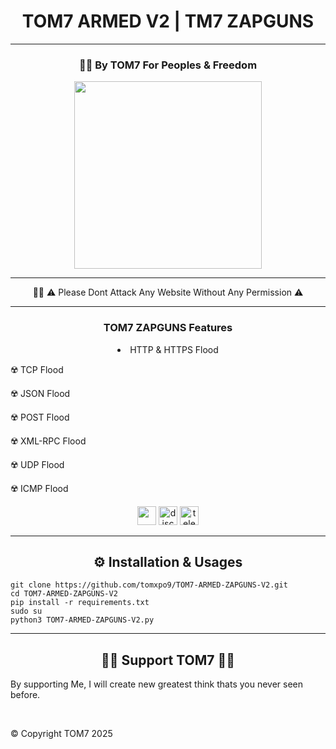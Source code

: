 <h1 align="center" color="red">TOM7 ARMED V2 | TM7 ZAPGUNS</h1>

---

<h3 align="center">✊🏻 By TOM7 For Peoples & Freedom</h3>
<p align="center"><img src="https://e.top4top.io/p_3549l2rx01.gif" height="300" width="300"></p>

---

<p align="center" color="green" style="italic">🫵🏻 ⚠️ Please Dont Attack Any Website Without Any Permission ⚠️</p>

---

<div align="center">
   <h3>TOM7 ZAPGUNS Features</h3>
   <p align="left"><li> HTTP & HTTPS Flood</li></p>
   <p align="left">☢️ TCP Flood</p>
   <p align="left">☢️ JSON Flood</p>
   <p align="left">☢️ POST Flood</p>
   <p align="left">☢️ XML-RPC Flood</p>
   <p align="left">☢️ UDP Flood</p>
   <p align="left">☢️ ICMP Flood</p>
</div>

<div align="center">
   <img src="https://icon-library.com/images/github-icon-vector/github-icon-vector-27.jpg" width="30" height="30"/>
   <img src="https://brandlogos.net/wp-content/uploads/2021/11/discord-logo.png"  width="30" height="30" alt="discord" />
   <img src="https://upload.wikimedia.org/wikipedia/commons/thumb/8/82/Telegram_logo.svg/2048px-Telegram_logo.svg.png" width="30" height="30" alt="telegram" />
</div>


[python3]: https://python.org 'Python3'

---

<h2 align="center">⚙️ Installation & Usages</h2>

```💻 shell command
git clone https://github.com/tomxpo9/TOM7-ARMED-ZAPGUNS-V2.git
cd TOM7-ARMED-ZAPGUNS-V2
pip install -r requirements.txt
sudo su
python3 TOM7-ARMED-ZAPGUNS-V2.py
```

---

<div align="center">
   <h2 align="center">🤝🏻 Support TOM7 🤝🏻</h2>
   <p align="left">
      By supporting Me, I will create new greatest think thats you never seen before.
   </p>
   <br>
   <p align="left">
      &copy; Copyright TOM7 2025
   </p>
</div>
